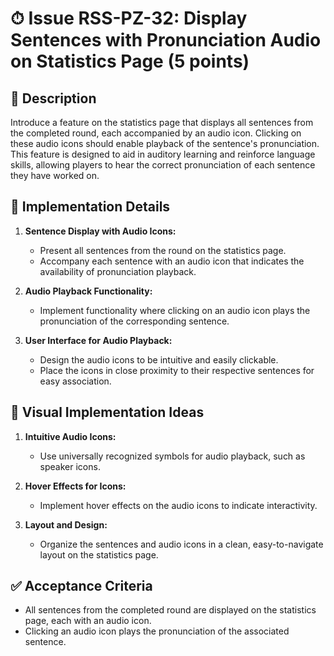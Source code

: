 # ⏱ Issue RSS-PZ-32: Display Sentences with Pronunciation Audio on Statistics Page (5 points)

## 📝 Description

Introduce a feature on the statistics page that displays all sentences from the completed round, each accompanied by an audio icon. Clicking on these audio icons should enable playback of the sentence's pronunciation. This feature is designed to aid in auditory learning and reinforce language skills, allowing players to hear the correct pronunciation of each sentence they have worked on.

## 🔨 Implementation Details

1. **Sentence Display with Audio Icons:**

   - Present all sentences from the round on the statistics page.
   - Accompany each sentence with an audio icon that indicates the availability of pronunciation playback.

2. **Audio Playback Functionality:**

   - Implement functionality where clicking on an audio icon plays the pronunciation of the corresponding sentence.

3. **User Interface for Audio Playback:**

   - Design the audio icons to be intuitive and easily clickable.
   - Place the icons in close proximity to their respective sentences for easy association.

## 🎨 Visual Implementation Ideas

1. **Intuitive Audio Icons:**

   - Use universally recognized symbols for audio playback, such as speaker icons.

2. **Hover Effects for Icons:**

   - Implement hover effects on the audio icons to indicate interactivity.

3. **Layout and Design:**
   - Organize the sentences and audio icons in a clean, easy-to-navigate layout on the statistics page.

## ✅ Acceptance Criteria

- All sentences from the completed round are displayed on the statistics page, each with an audio icon.
- Clicking an audio icon plays the pronunciation of the associated sentence.
